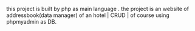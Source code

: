 this project is built by php as main language .
the project is an website of addressbook(data manager) of an hotel | CRUD | of course using phpmyadmin as DB.
